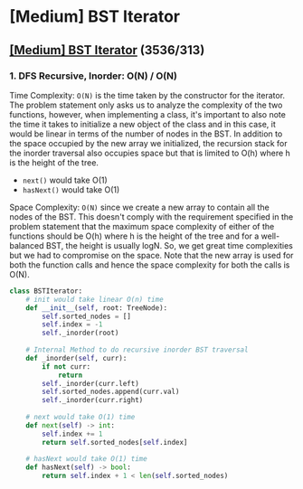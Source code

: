 # \[Medium\] BST Iterator

## [\[Medium\] BST Iterator](https://leetcode.com/problems/binary-search-tree-iterator/)       \(3536/313\)

### 1. DFS Recursive, Inorder:   O\(N\) / O\(N\)

Time Complexity: `O(N)` is the time taken by the constructor for the iterator. The problem statement only asks us to analyze the complexity of the two functions, however, when implementing a class, it's important to also note the time it takes to initialize a new object of the class and in this case, it would be linear in terms of the number of nodes in the BST. In addition to the space occupied by the new array we initialized, the recursion stack for the inorder traversal also occupies space but that is limited to O\(h\) where h is the height of the tree.

* `next()` would take O\(1\)
* `hasNext()` would take O\(1\)

Space Complexity: `O(N)` since we create a new array to contain all the nodes of the BST. This doesn't comply with the requirement specified in the problem statement that the maximum space complexity of either of the functions should be O\(h\) where h is the height of the tree and for a well-balanced BST, the height is usually logN. So, we get great time complexities but we had to compromise on the space. Note that the new array is used for both the function calls and hence the space complexity for both the calls is O\(N\).

```python
class BSTIterator:
    # init would take linear O(n) time
    def __init__(self, root: TreeNode):
        self.sorted_nodes = []
        self.index = -1
        self._inorder(root)
    
    # Internal Method to do recursive inorder BST traversal
    def _inorder(self, curr):
        if not curr:
            return       
        self._inorder(curr.left)
        self.sorted_nodes.append(curr.val)
        self._inorder(curr.right)
    
    # next would take O(1) time
    def next(self) -> int:
        self.index += 1
        return self.sorted_nodes[self.index]
    
    # hasNext would take O(1) time
    def hasNext(self) -> bool:
        return self.index + 1 < len(self.sorted_nodes)
```

